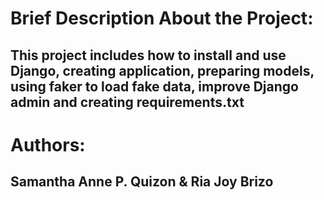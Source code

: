 # Brief Description About the Project: 
## This project includes how to install and use Django, creating application, preparing models, using faker to load fake data, improve Django admin and creating requirements.txt 

# Authors:
## Samantha Anne P. Quizon & Ria Joy Brizo  